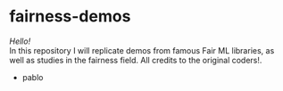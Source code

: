 # fairness-demos <br>
*Hello!*<br>
In this repository I will replicate demos from famous Fair ML libraries, as well as studies in the fairness field. All credits to the original coders!.<br>
- pablo 
